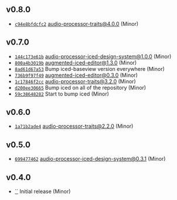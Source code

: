 ## v0.8.0

* [`c94e8bfdcfc2`](https://github.com/yamadapc/augmented-audio/commits/c94e8bfdcfc2) audio-processor-traits@4.0.0 (Minor)

## v0.7.0

* [`144c173e61b`](https://github.com/yamadapc/augmented-audio/commits/144c173e61b) audio-processor-iced-design-system@1.0.0 (Minor)
* [`800a4b3019b`](https://github.com/yamadapc/augmented-audio/commits/800a4b3019b) augmented-iced-editor@1.3.0 (Minor)
* [`8ad61d67a53`](https://github.com/yamadapc/augmented-audio/commits/8ad61d67a53) Bump iced-baseview version everywhere (Minor)
* [`736b9f97f49`](https://github.com/yamadapc/augmented-audio/commits/736b9f97f49) augmented-iced-editor@0.3.0 (Minor)
* [`1c17846f2cc`](https://github.com/yamadapc/augmented-audio/commits/1c17846f2cc) audio-processor-traits@3.2.0 (Minor)
* [`d200ee30665`](https://github.com/yamadapc/augmented-audio/commits/d200ee30665) Bump iced on all of the repository (Minor)
* [`59c38648282`](https://github.com/yamadapc/augmented-audio/commits/59c38648282) Start to bump iced (Minor)

## v0.6.0

* [`1a71b2ade4`](https://github.com/yamadapc/augmented-audio/commits/1a71b2ade4) audio-processor-traits@2.2.0 (Minor)

## v0.5.0

* [`699477462`](https://github.com/yamadapc/augmented-audio/commits/699477462) audio-processor-iced-design-system@0.3.1 (Minor)

## v0.4.0

* [``](https://github.com/yamadapc/augmented-audio/commits/) Initial release (Minor)

